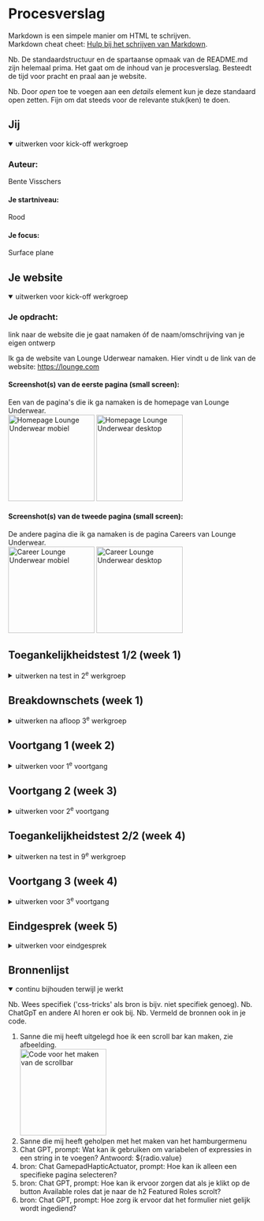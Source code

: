 # Procesverslag
Markdown is een simpele manier om HTML te schrijven.  
Markdown cheat cheet: [Hulp bij het schrijven van Markdown](https://github.com/adam-p/markdown-here/wiki/Markdown-Cheatsheet).

Nb. De standaardstructuur en de spartaanse opmaak van de README.md zijn helemaal prima. Het gaat om de inhoud van je procesverslag. Besteedt de tijd voor pracht en praal aan je website.

Nb. Door *open* toe te voegen aan een *details* element kun je deze standaard open zetten. Fijn om dat steeds voor de relevante stuk(ken) te doen.





## Jij

<details open>
  <summary>uitwerken voor kick-off werkgroep</summary>

  ### Auteur:
  Bente Visschers

  #### Je startniveau:
  Rood

  #### Je focus:
  Surface plane
 
</details>





## Je website

<details open>
  <summary>uitwerken voor kick-off werkgroep</summary>

  ### Je opdracht:
  link naar de website die je gaat namaken óf de naam/omschrijving van je eigen ontwerp
  
  Ik ga de website van Lounge Uderwear namaken. Hier vindt u de link van de website: https://lounge.com 

  #### Screenshot(s) van de eerste pagina (small screen): 
  Een van de pagina's die ik ga namaken is de homepage van Lounge Underwear.<br>
  <img src="readme-images/home_scherm_lounge.jpg" width="175px" alt="Homepage Lounge Underwear mobiel">
  <img src="readme-images/desktop_home_lounge.jpg" width="175px" alt="Homepage Lounge Underwear desktop">

  #### Screenshot(s) van de tweede pagina (small screen):
  De andere pagina die ik ga namaken is de pagina Careers van Lounge Underwear.<br>
  <img src="readme-images/career_scherm_lounge.jpg" width="175px" alt="Career Lounge Underwear mobiel">
  <img src="readme-images/desktop_career_lounge.jpg" width="175px" alt="Career Lounge Underwear desktop">
 
</details>



## Toegankelijkheidstest 1/2 (week 1)

<details>
  <summary>uitwerken na test in 2<sup>e</sup> werkgroep</summary>

  ### Bevindingen
  Lijst met je bevindingen die in de test naar voren kwamen:<br><br>
  <strong>Goed</strong><br>
•	Alle links worden op een logische manier doorlopen en geen enkele link wordt overgeslagen. De links zouden wel een logischere naam kunnen krijgen over waar ze naartoe gaan. <br>
•	Alle oriëntatiepunten worden goed doorlopen; hij gaat ze allemaal langs.<br>
•	De vensterspots worden goed uitgevoerd en laten het scherm en de knoppenbalk zien.<br>
•	Als ik het pijltje naar rechts gebruik, worden alle woorden doorlopen en gespeld in de navigatie, zie de afbeelding.<br>
<img src="readme-images/woorden_spellen.jpg" width="275" alt="afbeelding dat laat zien dat woorden op de juiste manier gespeld worden">

<strong>Niet goed</strong><br>
•	Als ik alle koppen wil doorlopen, gaat hij ze allemaal langs op de homepage, behalve de Black Friday- en Sunday Club-koppen; deze worden overgeslagen.<br>
•	De formuliervelden worden niet getoond als ik met mijn pijltje naar boven en beneden beweeg. Ik kom dan bij het logo in de navigatie, en VoiceOver zegt dan dat dit het laatste formulieronderdeel is of dat het niet gevonden is.<br>
<img src="readme-images/formulier_element_niet_gevonden.jpg" width="275" alt="formulier element wordt niet gevonden wordt getoond in de afbeelding"> <br>
•	Als ik de navigatie wil doorlopen, blijft deze hangen op het Lounge Underwear-logo.<br>
<img src="readme-images/navigatie_doorlopen.jpg" width="275" alt="Navigatie wordt niet goed doorlopen in de afbeelding"> <br>
•	VoiceOver doorloopt tekens, maar toont niet het juiste woord op het scherm terwijl het gespeld wordt. In Lounge Underwear zit namelijk geen “D.”<br>
<img src="readme-images/tekens_doorlopen.jpg" width="275" alt="Tekens worden niet juist doorlopen in de afbeelding"><br>
•	Het enige woord dat VoiceOver uitspreekt, is "Lounge." Verder spreekt hij geen woorden meer uit.<br>
<img src="readme-images/woord_uitspreken.jpg" width="275" alt="Niet alle woorden worden uitgesproken in de afbeelding"> <br>
•	Als ik door de website wil navigeren op de homepage, springt hij vaak terug naar de bovenkant van het scherm en gaat daarna verder waar hij gebleven was. Ook komt er soms een zwarte rand te staan om iets wat er niet is. Dan wordt er gezegd “lege regel”. Zie de foto, kijk in de rechterhoek bovenin.<br>
<img src="readme-images/lege_regel.jpg" width="275" alt="Lege regel getoond op afbeelding"> <br>
•	Onlogische volgorde onderaan de website in de footer. Als ik door de website navigeer met het pijltje naar beneden, gaat hij uiteindelijk van links naar rechts en dan weer naar links. Dit gaat van “Sign up to be..” naar “Discover,” dan naar “Help” en vervolgens naar “social iconen.”<br>
<img src="readme-images/onlogische_volgorde.jpg" width="275" alt="Afbeelding voor de onlogische volgorde"> <br>
•	VoiceOver leest de afbeelingsnamen voor, maar deze zijn erg lang en zeggen weinig over de afbeelding zelf. De vele cijfers maken het verwarrend.<br>
<img src="readme-images/afbeeldingsnaam.jpg" width="275" alt="woorden worden op de juiste manier gespeld in de afbeelding"><br>




</details>



## Breakdownschets (week 1)

<details>
  <summary>uitwerken na afloop 3<sup>e</sup> werkgroep</summary>

  ### de hele pagina Homepage: 
  <img src="readme-images/breakdownschets_homepage.jpg" width="175px" alt="breakdown van de hele pagina van de homepage">
  
  ### de hele pagina Career: 
  <img src="readme-images/breakdownschets_careers.jpg" width="175px" alt="breakdown van de hele career pagina">

  ### dynamisch deel menu: 
  <img src="readme-images/breakdownschets_menu.jpg" width="175px" alt="breakdown van een dynamisch deel het menu">


</details>





## Voortgang 1 (week 2)

<details>
  <summary>uitwerken voor 1<sup>e</sup> voortgang</summary>

  ### Stand van zaken
  hier dit ging goed & dit was lastig (neem ook screenshots op van delen van je website en code)<br>
 
 <strong>Wat er goed ging</strong><br>
  -Wat goed ging was het oefenen met Grid en Flexbox. Ik merk wel dat ik met Grid nog iets meer moeite heb omdat wij dit vorig jaar nog niet gehad hadden. De oefen oefeningen van Flexbox gingen mij goed af. <br>
  -Ook ging het mij goed af om een lettertype toe te voegen aan mijn CSS.<br>
  
  <img src="readme-images/grid_garden.jpg" width="175px" alt="scherm afbeelding van het eindscherm van grid garden, oefeningen gehaald!">
  
  <img src="readme-images/flexbox_froggy.jpg" width="175px" alt="scherm afbeelding van de laatste oefnening."> <br>
  <br>
  
  <strong>Wat was er nog lastig</strong><br>
  -De laatste oefening van Flexbox froggy vond ik erg lastig, hier kwam ik niet helemaal uit, zie de foto onder het kopje "Wat er goed ging".<br>
  -Het aanroepen van elementen zonder classes od id's vind ik nog lastig. <br>
  -Het plaatsen van een afbeelding achter tekst is mij nog niet gelukt na veel proberen, ik heb veel op internet gezocht naar uitleg, aan Chat GPT gevraagd en in mijn oude programmeer opdrachten gekeken.<br> 
  <img src="readme-images/achtergrond_afbeelding_code.jpg" width="175px" alt="scherm afbeelding van de code waarin je kunt zien dat ik heb geprobeerd een achtergrond afbeelding toe te voegen "> <br>
  
  -Het juiste element aanroepen vind ik lastig, de parent en children. Hierdoor voeg ik denk ik niet altijd op de juiste onderdelen flexbox toe waardoor het niet lukt of ik mis onderdelen in mijn html waar ik dit juist op moet aanroepen.<br>
   <img src="readme-images/html_flex.jpg" width="175px" alt="scherm afbeelding van de HTML code van mijn footer"> <br>
   <img src="readme-images/flex_footer.jpg" width="175px" alt="scherm afbeelding van de CSS code van mijn footer"> <br>
   
  <strong>Inzichten toegankelijkheid</strong><br>
  Via deze manieren kan ik mijn website toegankelijker maken dan dat het nu is: <br>
  • Gebruik maken van Aria_labels, en deze toe te voegen aan interactieve elementen, zoals knoppen en formulieren om extra context te bieden aan screenreaders.<br>
  • Ik moet ervoor zorgen dat alle afbeeldingen een logische beschrijvende alt-tekst hebben. <br>
  • Gebruik maken van "nav" en ervoor zorgen dat er een duidelijke hiërarchie is met koppen zoals h1 en h2.<br>
  • Ervoor zorgen dat er een goed kleurcontrast is tussen tekst en achtergrond. <br>
  • Gebruik maken van flexbox, grid en meida queries zodat de website responsief is. <br>
  • Kies leesbare lettertypes en pas de lettergrootte aan voor verschillende apparaten. <br>
  • Voeg toetsenbordondersteuning toe aan interactieve elementen zoals dropdownmenu's. <br>
  • Het beste is als ik ook een link toevoeg waarmee gebruikers direct naar de hoofdinhoud kunnen springen. <br>
  • Gebruik maken van Lazy loading voor afbeeldingen kan ervoor zorgen dat de snelheid van de website verbeterd. 


  ### Agenda voor meeting
  samen met je groepje opstellen

  | Vraag 1        | Vraag 2            | Vraag 3      | Vraag 4               |
  | ---            | ---                | ---          | ---                   |
  | Achtergrond    | Rekening houden met| Meer uitleg  | Wat is een goede      |
  | afbeelding     | grids? En wanneer  | over kleuren | planning om dit       |
  | toevoegen met  | wel divs of classes| in variabelen| project aan te        |
  | daaroverheen   | gebruiken?         | zetten       | houden zodat je alles |
  | tekst/ button  |                    |              | op tijd af krijgt?    |



  ### Verslag van meeting
  hier na afloop snel de uitkomsten van de meeting vastleggen. <br>
  <strong>Tijdens deze meeting heb ik veel nieuwe dinge n geleerd, ik zal hieronder alle punten toelichten: </strong><br><br>

- Hoe je gemakkelijk met grid tekst bovenop een afbeelding zet.<br>
<img src="readme-images/grid_uitgetekend.jpg" width="175px" alt="foto waarop een grid te zien is als die is uitgetekend met alle kolommen en rows"> <br>
<img src="readme-images/achtergrondafbeelding.jpg" width="175px" alt="foto van de code hoe je de afbeelding als achtergrond gebruikt"> <br>
- Alle fonts in een mapje ‘font’ zetten in je basiswebsite map. Hoofdletters mag als je het goed doet, gekke puntjes moet je wel weghalen.<br>
<img src="readme-images/fonts_mapje.jpg" width="175px" alt="scherm afbeelding van het fonts mapje in mijn basiswebsite"> <br>
- Via inspecteren en kenmerken kun je afbeeldingen en fonts downloaden en bekijken.<br>
- Wanneer je een normaal en Italic font hebt, dan 2x een fontface opnemen in je css bestand en dan bij font-style de stijl veranderen naar Italic. Ook heb ik over font-face geleerd dat als je wilt testen of je het goed toegepast hebt, dat je dan bijvoorbeeld je naam kan invullen bij de font-family. Als het lettertype blijft staan heb je het goed gedaan.<br>
<img src="readme-images/font_face.jpg" width="175px" alt="Code van hoe ik de font-face heb toegepast"> <br>
- Mobiele weergave uitzetten bij inspecteren, anders ontwerp je maar voor een grootte van een device. <br>
- Font-size: ..vw; Voor het meeschalen van tekst of afbeeldingen zodat het responsief is.<br>
- Font-size:clamp(1.5e  7vw, 5em); zodat de tekst niet kleiner wordt dan 1.5em en niet groter dan 5em.<br>
<img src="readme-images/clamp.jpg" width="175px" alt="scherm afbeelding van de code hoe clamp kan worden toegepast"> <br>
- List maken van articles bijvoorbeeld voor een carrousel. (Flexbox gebruiken)<br>
- li*3 betekent dat je op een snelle manier 3x een li hebt aangemaakt in je HTML = dat is emmet<br>
- nav>ul>li*5>a = dat is emmet voor een navigatie met een ul en li, de li wordt 5x aangemaakt, en daarin komt 5x een "a" te staan.<br>

</details>





## Voortgang 2 (week 3)

<details>
  <summary>uitwerken voor 2<sup>e</sup> voortgang</summary><br>
    

  ### Stand van zaken
  hier dit ging goed & dit was lastig (neem ook screenshots op van delen van je website en code)
  
  <strong>Wat er goed ging</strong><br>
    - Het plaatsen van een afbeelding op de achtergrond ging erg goed. <br>
    <img src="readme-images/achtergrond_afbeelding.png" width="175px" alt="achtergrond afbeelding toegepast in mijn website"> <br>
    -De pijltjes die ik heb gemaakt in de summery heb ik vervangen voor eigen pijltjes die beter passen bij de vormgeving, ook heb ik hier :has gebruikt in Css. <br>
    <img src="readme-images/summary.png" width="175px" alt="Pijltjes vervangen door eigen pijltjes, en aangepast met :has"> <br>
    - Het plaatsen van het zoekveld in het dropdown menu ging mij goed af, en deze dan niet tonen als het menu breder is dan 54em. <br><br>
    <img src="readme-images/menu_dropdown.png" width="175px" alt="afbeelding van het dropdownmenu"> <br>
    <strong>Wat was er nog lastig</strong><br>
    - Het menu icoon vervangen vond ik lastig, dit ga ik vrijdag in de les navragen. <br>
    <img src="readme-images/menu_icoon.png" width="175px" alt="afbeelding van het menu icoon wat niet gelukt is te vervangen"> <br>
    - Voor het maken van responsive website heb ik meer kennis nodig. <br>
    -Het menu op desktopformaat in het midden centreren vind ik lastig. <br>
    <img src="readme-images/menu_centreren.png" width="175px" alt="afbeelding van mijn menu wat niet gecentreerd is"> <br>
    -De social iconen links uitlijnen is mij nog niet gelukt na veel proberen. <br>
    <img src="readme-images/social_iconen.png" width="175px" alt="afbeelding van de uitlijnng van mijn social iconen"> <br>

  ### Agenda voor meeting
  samen met je groepje opstellen

  | student 1      | student 2          | student 3    | student 4        |
  | ---            | ---                | ---          | ---              |
  | Menu icoon     | Margin gebruiken   | Website      | Uitlijnen iconen |
  | verdwenen      | om onderdelen goed | responsive   |                  |
  | ...            | uit te lijnen      | maken        |                  |


  ### Verslag van meeting
  hier na afloop snel de uitkomsten van de meeting vastleggen

- ../ voor de link als je een image wilt linken, dan wordt het beter gevonden door Github. <br>

- Grid uitzetten in het menu omdat dan alles automatisch gecentreerd is. <br>

- Doordat ik in mijn eerdere code niet een section specifiek genoeg had aangeroepen (met main ervoor), pakte hij ook de derde section in mijn footer. Hierdoor kon ik mijn social iconen niet goed stijlen. <br>

- H1 Sunday Club is geen goede H1, het zegt niets over de webpagina zelf. Om dit te verbeteren kan ik een H1 toevoegen en deze op Hidden zetten met de code die in teams staat. Van de H1 Sunday Club maak ik een H2.<br>

- Ik dacht eerst dat als je Surface plane deed dat je alsnog de website responsive moest maken voor mobiel en desktop, dit hoeft gelukkig niet.<br>
</details>





## Toegankelijkheidstest 2/2 (week 4)

<details>
  <summary>uitwerken na test in 9<sup>e</sup> werkgroep</summary>

  ### Bevindingen
  Lijst met je bevindingen die in de test naar voren kwamen (geef ook aan wat er verbeterd is):<br>
  •	Als ik nu alle koppen wil doorlopen gaat de screenreader ze allemaal af, ook de koppen van Black Friday en Sunday Club.<br>
  <img src="readme-images/koppen_voorlezen.png" width="175px" alt="afbeelding van beginscherm waar de kop wordt voorgelezen"> <br>
  • Als ik nu met de Tab toets langs de formulieren ga, dan worden deze niet overgeslagen. <br>
  <img src="readme-images/formulier_voorlezen.png" width="175px" alt="afbeelding van het formulier wat wordt voorgelezen"> <br>
  • De koppen hebben een logische omschrijving. <br>
  • De footer wordt op een logische manier doorlopen. <br>
  • Als ik alle elementen langs wil gaan, wordt er niks overgeslagen, de alt van de afbeeldingen wordt ook netjes voorgelezen. <br>
  <img src="readme-images/alt_voorlezen.png" width="175px" alt="afbeelding dat de alt wordt voorgelezen"> <br><br>

  <img src="readme-images/checklist1.png" width="175px" alt="checklist toegankelijkheid"> <br>
  <img src="readme-images/checklist2.png" width="175px" alt="checklist toegankelijkheid"> <br>
  <img src="readme-images/checklist3.png" width="175px" alt="checklist toegankelijkheid"> <br>
  <img src="readme-images/checklist4.png" width="175px" alt="checklist toegankelijkheid"> <br>
  <img src="readme-images/checklist5.png" width="175px" alt="checklist toegankelijkheid"> <br>

</details>





## Voortgang 3 (week 4)

<details>
  <summary>uitwerken voor 3<sup>e</sup> voortgang</summary>

  ### Stand van zaken
  hier dit ging goed & dit was lastig (neem ook screenshots op van delen van je website en code)
  <strong>Wat er goed ging</strong><br><br>
  - Het maken van de tweede pagina ging beter en sneller dan verwacht, ik liep minder vaak vast.<br>
  - Het maken van de laadanimatie was goed gelukt.<br>
  <img src="readme-images/laad_icoon.png" width="175px" alt="scherm afbeelding van mijn gemaakte laadicoon"> <br>
  - Het instellen van de verschillende states voor bijvoorbeeld de screenreader ging mij goed af. <br>
  - Ook het maken van de summary/ detail ging nu beter en sneller dan de eerste keer. <br>
   <img src="readme-images/summary_goed.png" width="175px" alt="scherm afbeelding van mijn summary"> <br>
  - Het maken van de scroll met afbeeldingen ging ook erg goed! <br>
   <img src="readme-images/scroll_afbeeldingen.png" width="175px" alt="scherm afbeelding van mijn scroll afbeeldingen"> <br>
   <strong>Wat was er nog lastig</strong><br>
   - Ik had een scroll animatie gemaakt, deze werkte eerst perfect, nadat ik de nav heb aangepast werkt die nu niet meer.<br>
   - Ik zou graag mijn afbeeldingen een beetje responsive willen maken, maar dit is nog niet gelukt.<br>
   - Ik krijg op de career pagina het niet voor elkaar om de Themes en Light en dark mode onderdelen onder elkaar te zetten. <br>
    <img src="readme-images/themes.png" width="175px" alt="scherm afbeelding van het onderdeel themes en light & dark mode"> <br>
   - Het maken van de dialog voor winkelwagen vond ik erg lastig. Het deed niet wat ik wilde in eerste instantie, nu is het wel gelukt. <br>
    <img src="readme-images/winkelwagen.png" width="175px" alt="scherm afbeelding van het winkelwagen"> <br>
  
  


  ### Agenda voor meeting
  samen met je groepje opstellen

  | student 1      | student 2          | student 3    | student 4        |
  | ---            | ---                | ---          | ---              |
  | Scoll animatie | Hoe grid naast     | Hoe grid     | Light & dark en  |
  | verdwenen      | elkaar plaatsen?   | responsive   | Themes recht     |
  |                |                    | maken        | onder elkaar zetten|


  ### Verslag van meeting
  hier na afloop snel de uitkomsten van de meeting vastleggen

  - Ik heb met Tycho zijn vraag meegekeken over grid. Ik heb geleerd hoe je de footer responsive kan maken door grid te gebruiken.<br>
  <img src="readme-images/grid_footer.png" width="175px" alt="Code voor een grid te gebruiken in je footer"> <br>
  - Scroll timeline maken met css in plaats van Java, is makkelijker en minder regels code. Je krijgt precies hetzelfde. Het werkt alleen in Google, vanaf volgend naar misschien in Safari en FireFox.<br>
  <img src="readme-images/scroll.png" width="175px" alt="Code voor het maken van de scrollbar"> <br>
  - Om de afbeelding niet groter te maken dan een bepaalde hoogte kan ik max-height: 27em; object-fit: cover; gebruiken. <br>
  - De labels van de themes en dark en light mode moet ik specifieker aanroepen, en er display block op zetten.<br>

</details>





## Eindgesprek (week 5)

<details>
  <summary>uitwerken voor eindgesprek</summary>

  ### Je uitkomst - karakteristiek screenshots:
  <img src="readme-images/home_eindresultaat.png" width="175px" alt="uitomst opdracht 1 homepage">
  <img src="readme-images/career_eindresultaat.png" width="175px" alt="uitomst opdracht 1 career">


  ### Dit ging goed/Heb ik geleerd: 
  Korte omschrijving met plaatjes<br>
  -Het uitwerken van de Themes met :has ging erg goed. Dit had ik nog niet eerder gebruikt, en dus veel over geleerd. Ik vond het erg leuk om toe te passen waardoor ik verschillende elementen heb toegevoegd binnen de :has.

  <img src="readme-images/themes_code.png" width="375px" alt="Code die ik heb geschreven bij de Themes van de website">

  -Ik heb veel verschillende dingen geleerd wat betreft Javascript, zie de afbeeldingen hieronder wat ik geleerd heb.<br>
  <img src="readme-images/themes_roze.png" width="375px" alt="Schermafbeelding van wat ik met Java script heb gemaakt als feedback op een interactie">
  <img src="readme-images/button_sign_up.png" width="375px" alt="Schermafbeelding van de code om de button kleur te veranderen na een klik">
  <img src="readme-images/scrollen_button.png" width="375px" alt="Schermafbeelding van de code om naar een kop te scrollen">

 - Ook heb ik geleerd hoe ik een scrollbar kan maken met Css.
 <img src="readme-images/scrollbar_css.png" width="375px" alt="Afbeelding van de gemaakte scrollbar">
 
  -Verder heb ik geleerd hoe je op een semantische manier elementen kan aanroepen in je css en of java met :nth-of-type.

  ### Dit was lastig/Is niet gelukt:
  Korte omschrijving met plaatjes

  -Het was lastig om bij de audio een transcript toe te voegen die wordt voorgelezen door de screenreader. Dit is mij dan uiteindelijk ook niet gelukt. <br>
  <img src="readme-images/audio_transcript.png" width="375px" alt="Foto van de code die ik heb gebruikt voor audio transcript">
  
  -Ik snap grid wel, maar om het zelf toe te passen blijf ik wel lastig vinden, uiteindelijk lukt het wel. Na veel oefenen ga ik dit onder de knie krijgen!

</details>





## Bronnenlijst

<details open>
  <summary>continu bijhouden terwijl je werkt</summary>

  Nb. Wees specifiek ('css-tricks' als bron is bijv. niet specifiek genoeg). 
  Nb. ChatGpT en andere AI horen er ook bij.
  Nb. Vermeld de bronnen ook in je code.

  1. Sanne die mij heeft uitgelegd hoe ik een scroll bar kan maken, zie afbeelding.<br>
   <img src="readme-images/scroll.png" width="175px" alt="Code voor het maken van de scrollbar"> <br>
  2. Sanne die mij heeft geholpen met het maken van het hamburgermenu<br>
  3. Chat GPT, prompt: Wat kan ik gebruiken om variabelen of expressies in een string in te voegen? Antwoord: ${radio.value}
  4. bron: Chat GamepadHapticActuator, prompt: Hoe kan ik alleen een specifieke pagina selecteren?
  5. bron: Chat GPT, prompt: Hoe kan ik ervoor zorgen dat als je klikt op de button Available roles dat je naar de h2 Featured Roles scrolt?
  6. bron: Chat GPT, prompt: Hoe zorg ik ervoor dat het formulier niet gelijk wordt ingediend?

</details>